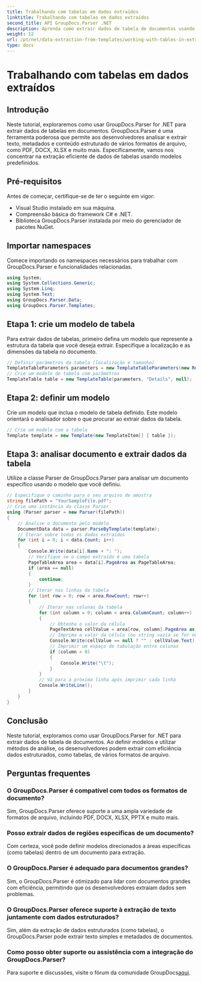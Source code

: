 ```yaml
---
title: Trabalhando com tabelas em dados extraídos
linktitle: Trabalhando com tabelas em dados extraídos
second_title: API GroupDocs.Parser .NET
description: Aprenda como extrair dados de tabela de documentos usando GroupDocs.Parser for .NET. Analise com eficiência o conteúdo estruturado com modelos predefinidos.
weight: 12
url: /pt/net/data-extraction-from-templates/working-with-tables-in-extracted-data/
type: docs
---
```

# Trabalhando com tabelas em dados extraídos

## Introdução
Neste tutorial, exploraremos como usar GroupDocs.Parser for .NET para extrair dados de tabelas em documentos. GroupDocs.Parser é uma ferramenta poderosa que permite aos desenvolvedores analisar e extrair texto, metadados e conteúdo estruturado de vários formatos de arquivo, como PDF, DOCX, XLSX e muito mais. Especificamente, vamos nos concentrar na extração eficiente de dados de tabelas usando modelos predefinidos.
## Pré-requisitos
Antes de começar, certifique-se de ter o seguinte em vigor:
- Visual Studio instalado em sua máquina.
- Compreensão básica do framework C# e .NET.
- Biblioteca GroupDocs.Parser instalada por meio do gerenciador de pacotes NuGet.

## Importar namespaces
Comece importando os namespaces necessários para trabalhar com GroupDocs.Parser e funcionalidades relacionadas.
```csharp
using System;
using System.Collections.Generic;
using System.Linq;
using System.Text;
using GroupDocs.Parser.Data;
using GroupDocs.Parser.Templates;
```
## Etapa 1: crie um modelo de tabela
Para extrair dados de tabelas, primeiro defina um modelo que represente a estrutura da tabela que você deseja extrair. Especifique a localização e as dimensões da tabela no documento.
```csharp
// Definir parâmetros da tabela (localização e tamanho)
TemplateTableParameters parameters = new TemplateTableParameters(new Rectangle(new Point(35, 320), new Size(530, 55)), null);
// Crie um modelo de tabela com parâmetros
TemplateTable table = new TemplateTable(parameters, "Details", null);
```
## Etapa 2: definir um modelo
Crie um modelo que inclua o modelo de tabela definido. Este modelo orientará o analisador sobre o que procurar ao extrair dados da tabela.
```csharp
// Crie um modelo com a tabela
Template template = new Template(new TemplateItem[] { table });
```
## Etapa 3: analisar documento e extrair dados da tabela
Utilize a classe Parser de GroupDocs.Parser para analisar um documento específico usando o modelo que você definiu.
```csharp
// Especifique o caminho para o seu arquivo de amostra
string filePath = "YourSampleFile.pdf";
// Crie uma instância da classe Parser
using (Parser parser = new Parser(filePath))
{
    // Analise o documento pelo modelo
    DocumentData data = parser.ParseByTemplate(template);
    // Iterar sobre todos os dados extraídos
    for (int i = 0; i < data.Count; i++)
    {
        Console.Write(data[i].Name + ": ");
        // Verifique se o campo extraído é uma tabela
        PageTableArea area = data[i].PageArea as PageTableArea;
        if (area == null)
        {
            continue;
        }
        // Iterar nas linhas da tabela
        for (int row = 0; row < area.RowCount; row++)
        {
            // Iterar nas colunas da tabela
            for (int column = 0; column < area.ColumnCount; column++)
            {
                // Obtenha o valor da célula
                PageTextArea cellValue = area[row, column].PageArea as PageTextArea;
                // Imprima o valor da célula (ou string vazia se for nulo)
                Console.Write(cellValue == null ? "" : cellValue.Text);
                // Imprimir um espaço de tabulação entre colunas
                if (column > 0)
                {
                    Console.Write("\t");
                }
            }
            // Vá para a próxima linha após imprimir cada linha
            Console.WriteLine();
        }
    }
}
```

## Conclusão
Neste tutorial, exploramos como usar GroupDocs.Parser for .NET para extrair dados de tabela de documentos. Ao definir modelos e utilizar métodos de análise, os desenvolvedores podem extrair com eficiência dados estruturados, como tabelas, de vários formatos de arquivo.

## Perguntas frequentes
### O GroupDocs.Parser é compatível com todos os formatos de documento?
Sim, GroupDocs.Parser oferece suporte a uma ampla variedade de formatos de arquivo, incluindo PDF, DOCX, XLSX, PPTX e muito mais.
### Posso extrair dados de regiões específicas de um documento?
Com certeza, você pode definir modelos direcionados a áreas específicas (como tabelas) dentro de um documento para extração.
### O GroupDocs.Parser é adequado para documentos grandes?
Sim, o GroupDocs.Parser é otimizado para lidar com documentos grandes com eficiência, permitindo que os desenvolvedores extraiam dados sem problemas.
### O GroupDocs.Parser oferece suporte à extração de texto juntamente com dados estruturados?
Sim, além da extração de dados estruturados (como tabelas), o GroupDocs.Parser pode extrair texto simples e metadados de documentos.
### Como posso obter suporte ou assistência com a integração do GroupDocs.Parser?
 Para suporte e discussões, visite o fórum da comunidade GroupDocs[aqui](https://forum.groupdocs.com/c/parser/17).